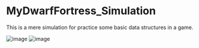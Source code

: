 # MyDwarfFortress_Simulation
This is a mere simulation for practice some basic data structures in a game.

![image](https://github.com/user-attachments/assets/34b7e324-7ad7-4c6a-a406-48cc4e5be6aa)
![image](https://github.com/user-attachments/assets/759db9e5-46ca-498d-b2d9-a51432faa0eb)

